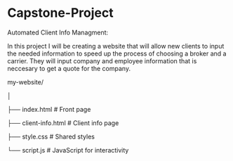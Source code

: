 # Capstone-Project
Automated Client Info Managment:

In this project I will be creating a website that will allow new clients to input the needed information to speed up the process of choosing a broker and a carrier. They will input company and employee information that is neccesary to get a quote for the company. 

my-website/

│

├── index.html          # Front page

├── client-info.html    # Client info page

├── style.css           # Shared styles

└── script.js           # JavaScript for interactivity
